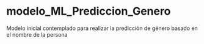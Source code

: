 # modelo_ML_Prediccion_Genero
Modelo inicial contemplado para realizar la predicción de género basado en el nombre de la persona
